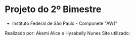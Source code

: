 # Projeto do 2º Bimestre

- Instituto Federal de São Paulo - Componete "AW1"

Realizado por: Akemi Alice e Hysabelly Nunes
Site utilizado:
